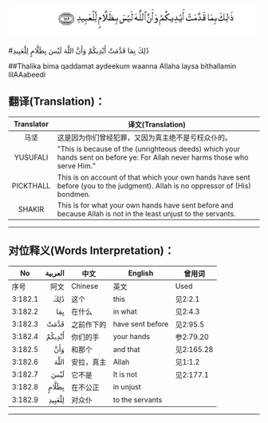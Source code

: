 ![003:182](images/003_182.gif)

#ذَٰلِكَ بِمَا قَدَّمَتْ أَيْدِيكُمْ وَأَنَّ اللَّهَ لَيْسَ بِظَلَّامٍ لِلْعَبِيدِ 

##Thalika bima qaddamat aydeekum waanna Allaha laysa bithallamin lilAAabeedi 

## 翻译(Translation)：

| Translator | 译文(Translation)                                            |
| :--------: | ------------------------------------------------------------ |
|    马坚    | 这是因为你们曾经犯罪，又因为真主绝不是亏枉众仆的。           |
|  YUSUFALI  | "This is because of the (unrighteous deeds) which your hands sent on before ye: For Allah never harms those who serve Him." |
| PICKTHALL  | This is on account of that which your own hands have sent before (you to the judgment). Allah is no oppressor of (His) bondmen. |
|   SHAKIR   | This is for what your own hands have sent before and because Allah is not in the least unjust to the servants. |

---

## 对位释义(Words Interpretation)：

| No   | العربية | 中文    | English | 曾用词 |
| ---- | ------: | ------- | ------- | ------ |
| 序号 |    阿文 | Chinese | 英文    | Used   |
| 3:182.1 | ذَٰلِكَ    | 这个       | this             | 见2:2.1    |
| 3:182.2 | بِمَا    | 在什么     | in what          | 见2:4.3    |
| 3:182.3 | قَدَّمَتْ   | 之前作下的 | have sent before | 见2:95.5   |
| 3:182.4 | أَيْدِيكُمْ | 你们的手   | your hands       | 参2:79.20  |
| 3:182.5 | وَأَنَّ    | 和那个     | and that         | 见2:165.28 |
| 3:182.6 | اللَّهَ   | 安拉，真主 | Allah            | 见1:1.2    |
| 3:182.7 | لَيْسَ    | 它不是     | It is not        | 见2:177.1  |
| 3:182.8 | بِظَلَّامٍ  | 在不公正   | in unjust        |            |
| 3:182.9 | لِلْعَبِيدِ | 对众仆     | to the servants  |            |

---
